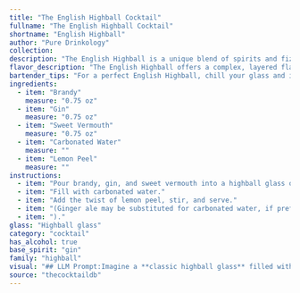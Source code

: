 ```yaml
---
title: "The English Highball Cocktail"
fullname: "The English Highball Cocktail"
shortname: "English Highball"
author: "Pure Drinkology"
collection:
description: "The English Highball is a unique blend of spirits and fizz, defying easy categorization. Though its ingredients hint at a classic highball, its brandy and vermouth base lean towards a Manhattan-like complexity. Its origin is shrouded in mystery, likely emerging from the eclectic cocktail scene of late 19th century England. "
flavor_description: "The English Highball offers a complex, layered flavor profile. The brandy provides rich fruitiness and warmth, while gin adds a botanical spice. Sweet vermouth contributes sweetness and herbal notes, balanced by the refreshing effervescence of carbonated water. A subtle citrus zest from the lemon peel completes the experience, creating a harmonious blend of sweet, spicy, and invigorating notes. "
bartender_tips: "For a perfect English Highball, chill your glass and ingredients beforehand. Use high-quality brandy and gin, and a touch of sweet vermouth for complexity. Don't over-shake, as you want a light, refreshing drink. Garnish with a lemon peel twist, expressing the oils over the cocktail for aroma.  "
ingredients:
  - item: "Brandy"
    measure: "0.75 oz"
  - item: "Gin"
    measure: "0.75 oz"
  - item: "Sweet Vermouth"
    measure: "0.75 oz"
  - item: "Carbonated Water"
    measure: ""
  - item: "Lemon Peel"
    measure: ""
instructions:
  - item: "Pour brandy, gin, and sweet vermouth into a highball glass over ice cubes."
  - item: "Fill with carbonated water."
  - item: "Add the twist of lemon peel, stir, and serve."
  - item: "(Ginger ale may be substituted for carbonated water, if preferred."
  - item: ")."
glass: "Highball glass"
category: "cocktail"
has_alcohol: true
base_spirit: "gin"
family: "highball"
visual: "## LLM Prompt:Imagine a **classic highball glass** filled with a symphony of colors and textures. Describe the appearance of a **English Highball** cocktail, taking into account the following components:* **Brandy:** A rich, amber hue that creates a warm base.* **Gin:** Its subtle botanical notes might add a slight shimmer to the brandy's color.* **Sweet Vermouth:** A hint of reddish-brown, adding complexity to the amber base.* **Carbonated Water:** Adds a sparkling effervescence, creating tiny bubbles that dance within the cocktail.* **Lemon Peel:** A thin, elegant twist of lemon peel adorns the rim of the glass, adding a splash of bright yellow and a citrusy aroma.**Focus on the overall impression:** Is the drink clear or opaque? Are there layers or is it uniformly mixed? How does the light interact with the liquid? What visual elements make it stand out? **Remember to keep the description engaging and evocative.** Your goal is to paint a picture in the reader's mind, inviting them to imagine the beauty and elegance of this classic cocktail. "
source: "thecocktaildb"
---
```


